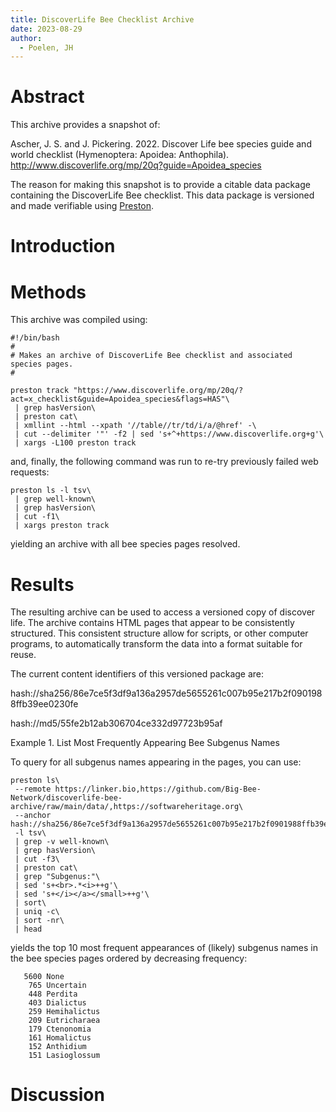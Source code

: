 ```yaml
---
title: DiscoverLife Bee Checklist Archive
date: 2023-08-29
author: 
  - Poelen, JH
---
```


# Abstract

This archive provides a snapshot of:

Ascher, J. S. and J. Pickering. 2022.
Discover Life bee species guide and world checklist (Hymenoptera: Apoidea: Anthophila).
http://www.discoverlife.org/mp/20q?guide=Apoidea_species

The reason for making this snapshot is to provide a citable data package containing the DiscoverLife Bee checklist. This data package is versioned and made verifiable using [Preston](https://github.com/bio-guoda/preston). 


# Introduction



# Methods

This archive was compiled using:

~~~
#!/bin/bash
#
# Makes an archive of DiscoverLife Bee checklist and associated species pages.
#

preston track "https://www.discoverlife.org/mp/20q/?act=x_checklist&guide=Apoidea_species&flags=HAS"\
 | grep hasVersion\
 | preston cat\
 | xmllint --html --xpath '//table//tr/td/i/a/@href' -\
 | cut --delimiter '"' -f2 | sed 's+^+https://www.discoverlife.org+g'\
 | xargs -L100 preston track  
~~~

and, finally, the following command was run to re-try previously failed web requests:

~~~
preston ls -l tsv\
 | grep well-known\
 | grep hasVersion\
 | cut -f1\
 | xargs preston track
~~~

yielding an archive with all bee species pages resolved.

# Results

The resulting archive can be used to access a versioned copy of discover life. The archive contains HTML pages that appear to be consistently structured. This consistent structure allow for scripts, or other computer programs, to automatically transform the data into a format suitable for reuse.

The current content identifiers of this versioned package are:

hash://sha256/86e7ce5f3df9a136a2957de5655261c007b95e217b2f0901988ffb39ee0230fe

hash://md5/55fe2b12ab306704ce332d97723b95af

Example 1. List Most Frequently Appearing Bee Subgenus Names 

To query for all subgenus names appearing in the pages, you can use:

~~~
preston ls\
 --remote https://linker.bio,https://github.com/Big-Bee-Network/discoverlife-bee-archive/raw/main/data/,https://softwareheritage.org\
 --anchor hash://sha256/86e7ce5f3df9a136a2957de5655261c007b95e217b2f0901988ffb39ee0230fe\
 -l tsv\
 | grep -v well-known\
 | grep hasVersion\
 | cut -f3\
 | preston cat\
 | grep "Subgenus:"\
 | sed 's+<br>.*<i>++g'\
 | sed 's+</i></a></small>++g'\
 | sort\
 | uniq -c\
 | sort -nr\
 | head
~~~

yields the top 10 most frequent appearances of (likely) subgenus names in the bee species pages ordered by decreasing frequency:

~~~
   5600 None
    765 Uncertain
    448 Perdita
    403 Dialictus
    259 Hemihalictus
    209 Eutricharaea
    179 Ctenonomia
    161 Homalictus
    152 Anthidium
    151 Lasioglossum
~~~

# Discussion


